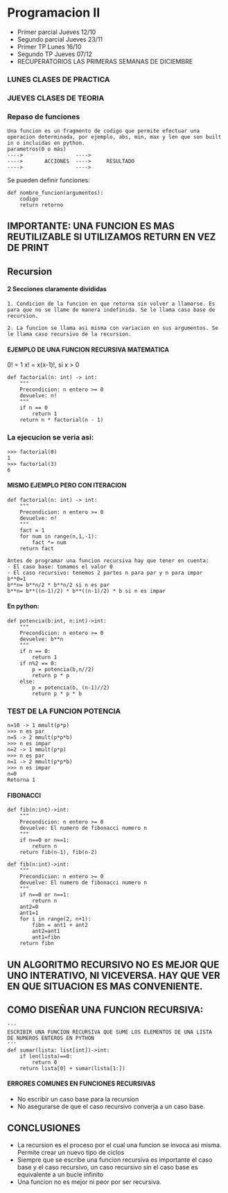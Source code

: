 # Programacion II

- Primer parcial Jueves 12/10
- Segundo parcial Jueves 23/11
- Primer TP Lunes 16/10
- Segundo TP Jueves 07/12
- RECUPERATORIOS LAS PRIMERAS SEMANAS DE DICIEMBRE

### LUNES CLASES DE PRACTICA
### JUEVES CLASES DE TEORIA

### Repaso de funciones
```
Una funcion es un fragmento de codigo que permite efectuar una operacion determinada, por ejemplo, abs, min, max y len que son built in o incluidas en python.
parametros(0 o más)
---->                 ---->
---->       ACCIONES  ---->     RESULTADO
---->                 ---->
```
Se pueden definir funciones:
```
def nombre_funcion(argumentos):
    codigo
    return retorno
```
## IMPORTANTE: UNA FUNCION ES MAS REUTILIZABLE SI UTILIZAMOS RETURN EN VEZ DE PRINT

## Recursion
#### 2 Secciones claramente divididas
```
1. Condicion de la funcion en que retorna sin volver a llamarse. Es para que no se llame de manera indefinida. Se le llama caso base de recursion.

2. La funcion se llama asi misma con variacion en sus argumentos. Se le llama caso recursivo de la recursion.
```

#### EJEMPLO DE UNA FUNCION RECURSIVA MATEMATICA
0! = 1 x! = x(x-1)!, si x > 0
```
def factorial(n: int) -> int:
    """
    Precondicion: n entero >= 0
    devuelve: n!
    """
    if n == 0
        return 1
    return n * factorial(n - 1)
```
### La ejecucion se veria asi:
```
>>> factorial(0)
1
>>> factorial(3)
6
```
#### MISMO EJEMPLO PERO CON ITERACION
```
def factorial(n: int) -> int:
    """
    Precondicion: n entero >= 0
    devuelve: n!
    """
    fact = 1
    for num in range(n,1,-1):
        fact *= num
    return fact
```

```
Antes de programar una funcion recursiva hay que tener en cuenta:
- El caso base: tomamos el valor 0
- El caso recursivo: tenemos 2 partes n para par y n para impar
b**0=1
b**n= b**n/2 * b**n/2 si n es par
b**n= b**((n-1)/2) * b**((n-1)/2) * b si n es impar
```
#### En python:
```
def potencia(b:int, n:int)->int:
    """
    Precondicion: n entero >= 0
    devuelve: b**n
    """
    if n == 0:
        return 1
    if n%2 == 0:
        p = potencia(b,n//2)
        return p * p
    else:
        p = potencia(b, (n-1)//2)
        return p * p * b
```
### TEST DE LA FUNCION POTENCIA
```
n=10 -> 1 mmult(p*p)
>>> n es par
n=5 -> 2 mmult(p*p*b)
>>> n es impar
n=2 -> 1 mmult(p*p)
>>> n es par
n=1 -> 2 mmult(p*p*b)
>>> n es impar
n=0
Retorna 1
```

#### FIBONACCI

```
def fib(n:int)->int:
    """
    Precondicion: n entero >= 0
    devuelve: El numero de fibonacci numero n
    """
    if n==0 or n==1:
        return n
    return fib(n-1), fib(n-2)
```

```
def fib(n:int)->int:
    """
    Precondicion: n entero >= 0
    devuelve: El numero de fibonacci numero n
    """
    if n==0 or n==1:
        return n
    ant2=0
    ant1=1
    for i in range(2, n+1):
        fibn = ant1 + ant2
        ant2=ant1
        ant1=fibn
    return fibn
```

## UN ALGORITMO RECURSIVO NO ES MEJOR QUE UNO INTERATIVO, NI VICEVERSA. HAY QUE VER EN QUE SITUACION ES MAS CONVENIENTE.

## COMO DISEÑAR UNA FUNCION RECURSIVA:
```
'''
ESCRIBIR UNA FUNCION RECURSIVA QUE SUME LOS ELEMENTOS DE UNA LISTA
DE NUMEROS ENTEROS EN PYTHON
'''
def sumar(lista: list[int])->int:
    if len(lista)==0:
        return 0
    return lista[0] + sumar(lista[1:])
```
#### ERRORES COMUNES EN FUNCIONES RECURSIVAS
- No escribir un caso base para la recursion
- No asegurarse de que el caso recursivo converja a un caso base.

## CONCLUSIONES
- La recursion es el proceso por el cual una funcion se invoca asi misma. Permite crear un nuevo tipo de ciclos
- Siempre que se escribe una funcion recursiva es importante el caso base y el caso recursivo, un caso recursivo sin el caso base es equivalente a un bucle infinito
- Una funcion no es mejor ni peor por ser recursiva.